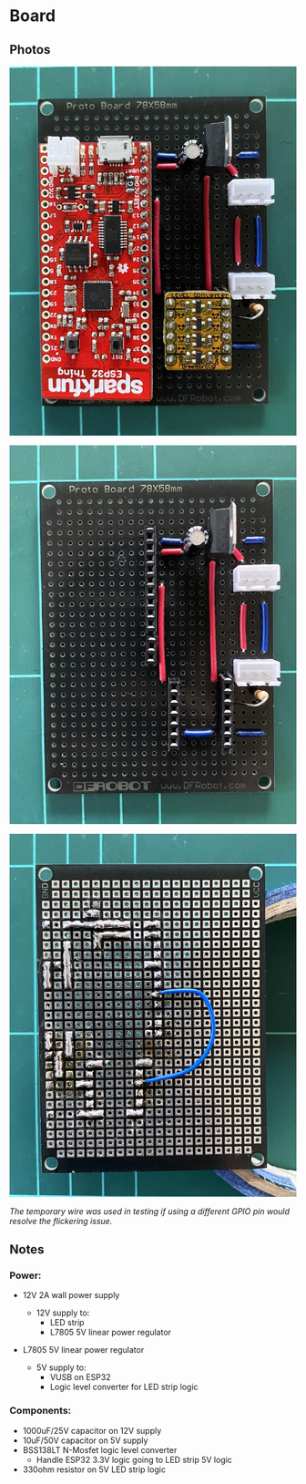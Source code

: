 # Board

## Photos

![A photo of the prototype board](/other/board-v1.jpg)

![A photo of the bare prototype board](/other/board-bare-v1.jpg)

![A photo of the underside of the prototype board](/other/board-underside-v1.jpg)

_The temporary wire was used in testing if using a different GPIO pin would resolve the flickering issue._

## Notes

### Power:

- 12V 2A wall power supply
  - 12V supply to:
    - LED strip
    - L7805 5V linear power regulator

- L7805 5V linear power regulator
  - 5V supply to:
    - VUSB on ESP32
    - Logic level converter for LED strip logic

### Components:

- 1000uF/25V capacitor on 12V supply
- 10uF/50V capacitor on 5V supply
- BSS138LT N-Mosfet logic level converter
  - Handle ESP32 3.3V logic going to LED strip 5V logic
- 330ohm resistor on 5V LED strip logic
